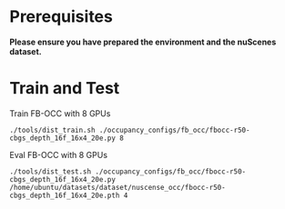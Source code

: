 # Prerequisites

**Please ensure you have prepared the environment and the nuScenes dataset.**

# Train and Test

Train FB-OCC with 8 GPUs 
```
./tools/dist_train.sh ./occupancy_configs/fb_occ/fbocc-r50-cbgs_depth_16f_16x4_20e.py 8
```

Eval FB-OCC with 8 GPUs
```
./tools/dist_test.sh ./occupancy_configs/fb_occ/fbocc-r50-cbgs_depth_16f_16x4_20e.py /home/ubuntu/datasets/dataset/nuscense_occ/fbocc-r50-cbgs_depth_16f_16x4_20e.pth 4
```


